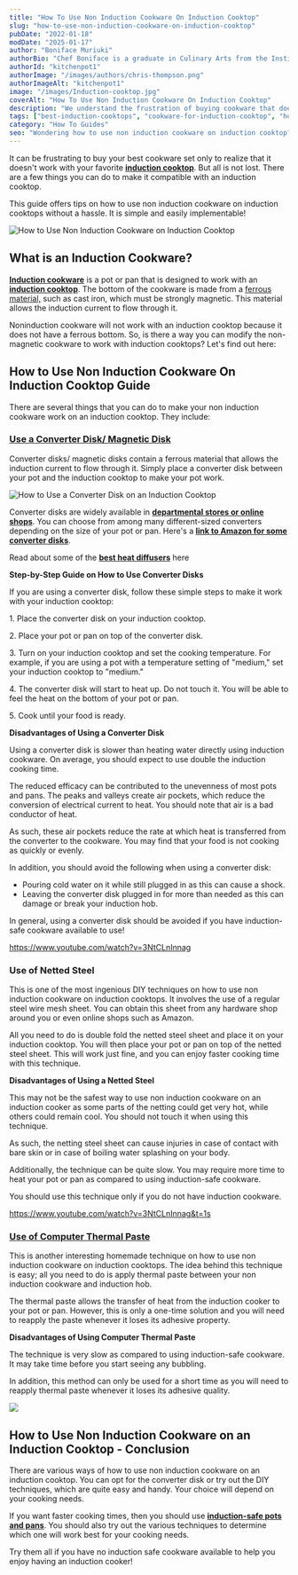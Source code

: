 ```yaml
---
title: "How To Use Non Induction Cookware On Induction Cooktop"
slug: "how-to-use-non-induction-cookware-on-induction-cooktop"
pubDate: "2022-01-18"
modDate: "2025-01-17"
author: "Boniface Muriuki"
authorBio: "Chef Boniface is a graduate in Culinary Arts from the Institute of Culinary Education, New York. He has worked in several restaurants and is currently the Head Chef at Cavali Restaurant. He has excelled in developing unique recipes and influencing the menu at the restaurant. He prides himself in sharing his knowledge at thekitchenpot.com where he writes about the best cookware for various recipes.."
authorId: "kitchenpot1"
authorImage: "/images/authors/chris-thompson.png"
authorImageAlt: "kitchenpot1"
image: "/images/Induction-cooktop.jpg"
coverAlt: "How To Use Non Induction Cookware On Induction Cooktop"
description: "We understand the frustration of buying cookware that doesn't work with your favorite induction cooktop. However, there are solutions available to make your non-induction cookware compatible. This guide provides tips on using converter disks or DIY techniques like netted steel"
tags: ["best-induction-cooktops", "cookware-for-induction-cooktop", "how-to-use-induction-cooktops", "induction-cooking"]
category: "How To Guides"
seo: "Wondering how to use non induction cookware on induction cooktop? This guide offers 3 invaluable tips that will enable you utilize your noninduction cookware optimally"
---
```


It can be frustrating to buy your best cookware set only to realize that it doesn't work with your favorite **[induction cooktop](https://thekitchenpot.com/best-induction-cooktop-for-the-money/)**. But all is not lost. There are a few things you can do to make it compatible with an induction cooktop.

This guide offers tips on how to use non induction cookware on induction cooktops without a hassle. It is simple and easily implementable!

![How to Use Non Induction Cookware on Induction Cooktop](https://no-waste.org/wp-content/uploads/2020/01/portablegasgrill.jpg)

## **What is an Induction Cookware?**

**[Induction cookware](https://thekitchenpot.com/best-cookware-for-induction-cooktop/)** is a pot or pan that is designed to work with an **[induction cooktop](https://thekitchenpot.com/nuwave-induction-cooktop-review/)**. The bottom of the cookware is made from a [ferrous material,](https://www.metalsupermarkets.com/the-difference-between-ferrous-and-non-ferrous-metal/) such as cast iron, which must be strongly magnetic. This material allows the induction current to flow through it.

Noninduction cookware will not work with an induction cooktop because it does not have a ferrous bottom. So, is there a way you can modify the non-magnetic cookware to work with induction cooktops? Let's find out here:

## **How to Use Non Induction Cookware On Induction Cooktop Guide**

There are several things that you can do to make your non induction cookware work on an induction cooktop. They include:

### **[Use a Converter Disk/ Magnetic Disk](https://www.amazon.com/s?k=Converter+Disk%2F+Magnetic+Disk&crid=3RW8Q4FVY34R0&sprefix=converter+disk%2F+magnetic+disk%2Caps%2C565&?tag=kitchenpot-20)**

Converter disks/ magnetic disks contain a ferrous material that allows the induction current to flow through it. Simply place a converter disk between your pot and the induction cooktop to make your pot work.

![How to Use a Converter Disk on an Induction Cooktop](https://no-waste.org/wp-content/uploads/2020/01/portablegasgrill.jpg)

Converter disks are widely available in **[departmental stores or online shops](https://www.amazon.com/Upromax-Induction-Embossed-Converter-Stainless/dp/B07D7FPYV1/?tag=kitchenpot-20)**. You can choose from among many different-sized converters depending on the size of your pot or pan. Here's a **[link to Amazon for some converter disks](https://www.amazon.com/s?k=magnetic+disk%2Fconverter+disks&crid=3VQVMGKPHD8U7&sprefix=magnetic+disk%2Fconverter+disk%2Caps%2C365&?tag=kitchenpot-20)**.

Read about some of the **[best heat diffusers](https://thekitchenpot.com/how-to-protect-glass-top-stove-from-cast-iron/)** here

**Step-by-Step Guide on How to Use Converter Disks** 

If you are using a converter disk, follow these simple steps to make it work with your induction cooktop:

1\. Place the converter disk on your induction cooktop.

2\. Place your pot or pan on top of the converter disk.

3\. Turn on your induction cooktop and set the cooking temperature. For example, if you are using a pot with a temperature setting of "medium," set your induction cooktop to "medium."

4\. The converter disk will start to heat up. Do not touch it. You will be able to feel the heat on the bottom of your pot or pan.

5\. Cook until your food is ready.

**Disadvantages of Using a Converter Disk**

Using a converter disk is slower than heating water directly using induction cookware. On average, you should expect to use double the induction cooking time.

The reduced efficacy can be contributed to the unevenness of most pots and pans. The peaks and valleys create air pockets, which reduce the conversion of electrical current to heat. You should note that air is a bad conductor of heat.

As such, these air pockets reduce the rate at which heat is transferred from the converter to the cookware. You may find that your food is not cooking as quickly or evenly.

In addition, you should avoid the following when using a converter disk:

- Pouring cold water on it while still plugged in as this can cause a shock.
- Leaving the converter disk plugged in for more than needed as this can damage or break your induction hob.

In general, using a converter disk should be avoided if you have induction-safe cookware available to use!

https://www.youtube.com/watch?v=3NtCLnInnag

### **Use of Netted Steel**

This is one of the most ingenious DIY techniques on how to use non induction cookware on induction cooktops. It involves the use of a regular steel wire mesh sheet. You can obtain this sheet from any hardware shop around you or even online shops such as Amazon.

All you need to do is double fold the netted steel sheet and place it on your induction cooktop. You will then place your pot or pan on top of the netted steel sheet. This will work just fine, and you can enjoy faster cooking time with this technique.

**Disadvantages of Using a Netted Steel**

This may not be the safest way to use non induction cookware on an induction cooker as some parts of the netting could get very hot, while others could remain cool. You should not touch it when using this technique.

As such, the netting steel sheet can cause injuries in case of contact with bare skin or in case of boiling water splashing on your body.

Additionally, the technique can be quite slow. You may require more time to heat your pot or pan as compared to using induction-safe cookware.

You should use this technique only if you do not have induction cookware.

https://www.youtube.com/watch?v=3NtCLnInnag&t=1s

### **[Use of Computer Thermal Paste](https://www.amazon.com/s?k=Computer+Thermal+Paste&crid=3W4S3R0BZ0I6E&sprefix=computer+thermal+paste%2Caps%2C755&?tag=kitchenpot-20)**

This is another interesting homemade technique on how to use non induction cookware on induction cooktops. The idea behind this technique is easy; all you need to do is apply thermal paste between your non induction cookware and induction hob.

The thermal paste allows the transfer of heat from the induction cooker to your pot or pan. However, this is only a one-time solution and you will need to reapply the paste whenever it loses its adhesive property.

**Disadvantages of Using Computer Thermal Paste**

The technique is very slow as compared to using induction-safe cookware. It may take time before you start seeing any bubbling.

In addition, this method can only be used for a short time as you will need to reapply thermal paste whenever it loses its adhesive quality.

![](https://no-waste.org/wp-content/uploads/2020/01/portablegasgrill.jpg)

## How to Use Non Induction Cookware on an Induction Cooktop - Conclusion

There are various ways of how to use non induction cookware on an induction cooktop. You can opt for the converter disk or try out the DIY techniques, which are quite easy and handy. Your choice will depend on your cooking needs.

If you want faster cooking times, then you should use **[induction-safe pots and pans](https://thekitchenpot.com/best-cookware-for-induction-cooktop/)**. You should also try out the various techniques to determine which one will work best for your cooking needs.

Try them all if you have no induction safe cookware available to help you enjoy having an induction cooker!
